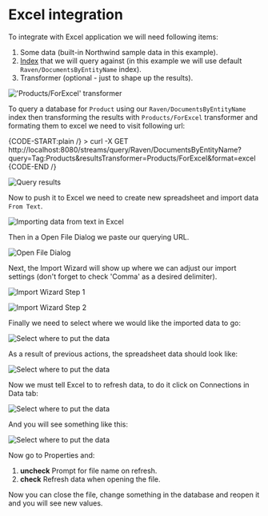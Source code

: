 # Excel integration

To integrate with Excel application we will need following items:   
1. Some data (built-in Northwind sample data in this example).   
2. [Index](../client-api/querying/static-indexes/defining-static-index) that we will query against (in this example we will use default `Raven/DocumentsByEntityName` index).   
3. Transformer (optional - just to shape up the results).   

!['Products/ForExcel' transformer](images\excel_transformer.jpg)

To query a database for `Product` using our `Raven/DocumentsByEntityName` index then transforming the results with `Products/ForExcel` transformer and formating them to excel we need to visit following url:   

{CODE-START:plain /}
    > curl -X GET http://localhost:8080/streams/query/Raven/DocumentsByEntityName?query=Tag:Products&resultsTransformer=Products/ForExcel&format=excel
{CODE-END /}

![Query results](images\excel_result.jpg)

Now to push it to Excel we need to create new spreadsheet and import data `From Text`.

![Importing data from text in Excel](images\excel_from_text.jpg)

Then in a Open File Dialog we paste our querying URL.

![Open File Dialog](images\excel_from_text_dialog.jpg)

Next, the Import Wizard will show up where we can adjust our import settings (don't forget to check 'Comma' as a desired delimiter).

![Import Wizard Step 1](images\excel_from_text_wizard_1.jpg)

![Import Wizard Step 2](images\excel_from_text_wizard_2.jpg)

Finally we need to select where we would like the imported data to go:

![Select where to put the data](images\excel_from_text_select.jpg)

As a result of previous actions, the spreadsheet data should look like:

![Select where to put the data](images\excel_from_text_results.jpg)

Now we must tell Excel to to refresh data, to do it click on Connections in Data tab:

![Select where to put the data](images\excel_connections.jpg)

And you will see something like this:

![Select where to put the data](images\excel_connections_dialog.jpg)

Now go to Properties and:   
1. **uncheck** Prompt for file name on refresh.   
2. **check** Refresh data when opening the file.   

Now you can close the file, change something in the database and reopen it and you will see new values.